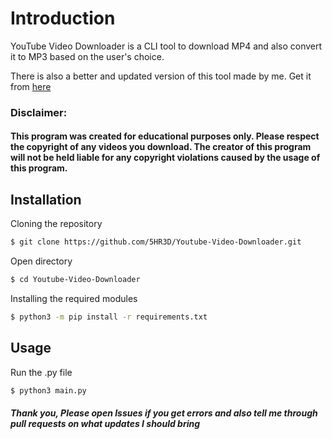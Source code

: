 # Introduction
YouTube Video Downloader is a CLI tool to download MP4 and also convert it to MP3 based on the user's choice.

There is also a better and updated version of this tool made by me. Get it from [here](https://github.com/5HR3D/TYTD)

### Disclaimer:
#### This program was created for educational purposes only. Please respect the copyright of any videos you download. The creator of this program will not be held liable for any copyright violations caused by the usage of this program.

## Installation
Cloning the repository
```sh
$ git clone https://github.com/5HR3D/Youtube-Video-Downloader.git
```
Open directory
```sh
$ cd Youtube-Video-Downloader
```
Installing the required modules
```sh
$ python3 -m pip install -r requirements.txt
```

## Usage
Run the .py file
```sh
$ python3 main.py
```
##### Thank you, Please open Issues if you get errors and also tell me through pull requests on what updates I should bring 


